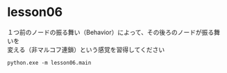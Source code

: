 # lesson06

１つ前のノードの振る舞い（Behavior）によって、その後ろのノードが振る舞いを  
変える（非マルコフ連鎖）という感覚を習得してください

```shell
python.exe -m lesson06.main
```

